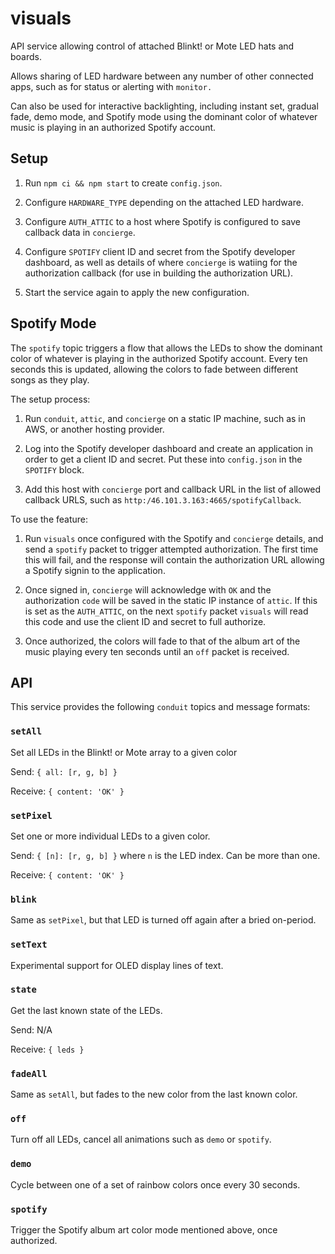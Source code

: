 # visuals

API service allowing control of attached Blinkt! or Mote LED hats and boards.

Allows sharing of LED hardware between any number of other connected apps, such
as for status or alerting with `monitor.`

Can also be used for interactive backlighting, including instant set, gradual
fade, demo mode, and Spotify mode using the dominant color of whatever music is
playing in an authorized Spotify account.


## Setup

1. Run `npm ci && npm start` to create `config.json`.

2. Configure `HARDWARE_TYPE` depending on the attached LED hardware.

3. Configure `AUTH_ATTIC` to a host where Spotify is configured to save callback
   data in `concierge`.

4. Configure `SPOTIFY` client ID and secret from the Spotify developer
   dashboard, as well as details of where `concierge` is watiing for the
   authorization callback (for use in building the authorization URL).

5. Start the service again to apply the new configuration.


## Spotify Mode

The `spotify` topic triggers a flow that allows the LEDs to show the dominant
color of whatever is playing in the authorized Spotify account. Every ten
seconds this is updated, allowing the colors to fade between different songs as
they play.

The setup process:

1. Run `conduit`, `attic`, and `concierge` on a static IP machine, such as in
   AWS, or another hosting provider.

2. Log into the Spotify developer dashboard and create an application in order
   to get a client ID and secret. Put these into `config.json` in the `SPOTIFY`
   block.

3. Add this host with `concierge` port and callback URL in the list of allowed
   callback URLS, such as `http:/46.101.3.163:4665/spotifyCallback`.

To use the feature:

1. Run `visuals` once configured with the Spotify and `concierge` details, and
   send a `spotify` packet to trigger attempted authorization. The first time
   this will fail, and the response will contain the authorization URL allowing
   a Spotify signin to the application.

2. Once signed in, `concierge` will acknowledge with `OK` and the authorization
   `code` will be saved in the static IP instance of `attic`. If this is set as
   the `AUTH_ATTIC`, on the next `spotify` packet `visuals` will read this code
   and use the client ID and secret to full authorize.

3. Once authorized, the colors will fade to that of the album art of the music
   playing every ten seconds until an `off` packet is received.


## API

This service provides the following `conduit` topics and message formats:

### `setAll`

Set all LEDs in the Blinkt! or Mote array to a given color

Send: `{ all: [r, g, b] }`

Receive: `{ content: 'OK' }`

### `setPixel`

Set one or more individual LEDs to a given color.

Send: `{ [n]: [r, g, b] }` where `n` is the LED index. Can be more than one.

Receive: `{ content: 'OK' }`

### `blink`

Same as `setPixel`, but that LED is turned off again after a bried on-period.

### `setText`

Experimental support for OLED display lines of text.

### `state`

Get the last known state of the LEDs.

Send: N/A

Receive: `{ leds }`

### `fadeAll`

Same as `setAll`, but fades to the new color from the last known color.

### `off`

Turn off all LEDs, cancel all animations such as `demo` or `spotify`.

### `demo`

Cycle between one of a set of rainbow colors once every 30 seconds.

### `spotify`

Trigger the Spotify album art color mode mentioned above, once authorized.
